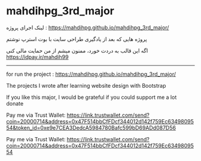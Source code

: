 # mahdihpg_3rd_major

لینک اجرای پروژه : https://mahdihpg.github.io/mahdihpg_3rd_major/

پروژه هایی که بعد از یادگیری طراحی سایت با بوت استرپ نوشتم

اگه این قالب به دردت خورد، ممنون میشم از من حمایت مالی کنی https://idpay.ir/mahdih99

__________________________________________________________________________________________________________________________
for run the project : https://mahdihpg.github.io/mahdihpg_3rd_major/

The projects I wrote after learning website design with Bootstrap

If you like this major, I would be grateful if you could support me a lot donate

Pay me via Trust Wallet: https://link.trustwallet.com/send?coin=20000714&address=0x47F514bbCfFDcf344012d142f759Ec6349809554&token_id=0xe9e7CEA3DedcA5984780Bafc599bD69ADd087D56

Pay me via Trust Wallet: https://link.trustwallet.com/send?coin=20000714&address=0x47F514bbCfFDcf344012d142f759Ec6349809554
